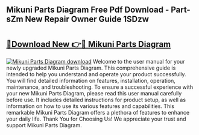## Mikuni Parts Diagram Free Pdf Download - Part-sZm New Repair Owner Guide 1SDzw

# <h2><a href="http://dfl9ix.blite.top/?on=Mikuni+Parts+Diagram">🔗Download New 👉🔴 Mikuni Parts Diagram</a></h2>

[![Mikuni Parts Diagram download](https://i.imgur.com/lujVjoI.png)](http://dfl9ix.blite.top/?on=Mikuni+Parts+Diagram)
Welcome to the user manual for your newly upgraded Mikuni Parts Diagram. This comprehensive guide is intended to help you understand and operate your product successfully. You will find detailed information on features, installation, operation, maintenance, and troubleshooting. To ensure a successful experience with your new Mikuni Parts Diagram, please read this user manual carefully before use. It includes detailed instructions for product setup, as well as information on how to use its various features and capabilities. This remarkable Mikuni Parts Diagram offers a plethora of features to enhance your daily life. Thank You for Choosing Us! We appreciate your trust and support Mikuni Parts Diagram.
